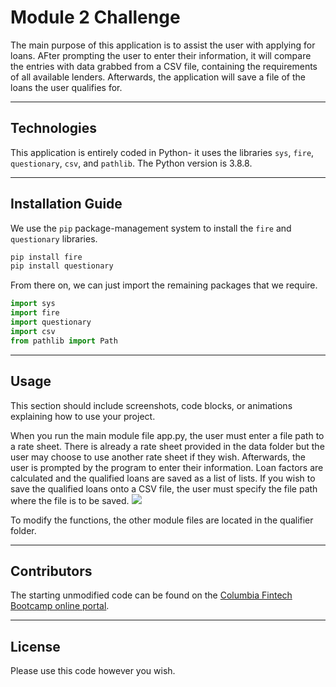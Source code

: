 # Module 2 Challenge

The main purpose of this application is to assist the user with applying for loans. AFter prompting the user to enter their information, it will compare the entries with data grabbed from a CSV file, containing the 
requirements of all available lenders. Afterwards, the application will save a file of the loans the user qualifies for.



	
---

## Technologies

This application is entirely coded in Python- it uses the libraries `sys`, `fire`, `questionary`, `csv`, and `pathlib`. The Python version is 3.8.8.

---

## Installation Guide

We use the `pip` package-management system to install the `fire` and `questionary` libraries. 

```bash
pip install fire
pip install questionary
```

From there on, we can just import the remaining packages that we require. 

```python
import sys
import fire
import questionary
import csv
from pathlib import Path
```

---

## Usage

This section should include screenshots, code blocks, or animations explaining how to use your project.

When you run the main module file app.py, the user must enter a file path to a rate sheet. There is already a rate sheet provided in the data folder but the user may choose to use another rate sheet if they wish.
Afterwards, the user is prompted by the program to enter their information. Loan factors are calculated and the qualified loans are saved as a list of lists. If you wish to save the qualified loans onto a CSV file,
the user must specify the file path where the file is to be saved.
![](https://i.imgur.com/xc6fFnv.jpg)

To modify the functions, the other module files are located in the qualifier folder.

---

## Contributors

The starting unmodified code can be found on the [Columbia Fintech Bootcamp online portal](https://courses.bootcampspot.com/courses/825/files/898978/download).


---

## License
Please use this code however you wish.

